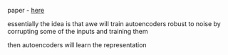 paper - [here](https://www.cs.toronto.edu/~larocheh/publications/icml-2008-denoising-autoencoders.pdf)


essentially the idea is that awe will train autoencoders robust to noise by corrupting some of the inputs and training them

then autoencoders will learn the representation 